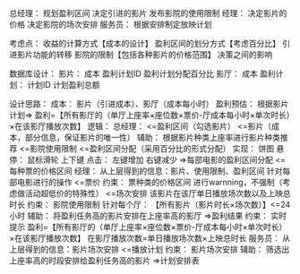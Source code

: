 总经理：
	规划盈利区间
	决定引进的影片
	发布影院的使用限制
经理：
	决定影片的价格
	决定影院的场次安排
服务员：
	根据安排制定放映计划

考虑点：
	收益的计算方式【成本的设计】
	盈利区间的划分方式【考虑百分比】
	引进影片功能的转移
	影院的限制【包括各种影片的价格范围】
	决策之间的影响

数据库设计：
	影片：
		成本
		盈利计划ID
		盈利计划分配百分比
	影厅：
		成本
	盈利计划：
		计划ID
		计划盈利总额


设计思路：
	成本：
		影片（引进成本）、影厅（成本每小时）
	盈利预估：
		根据影片计划=>
			盈利=【所有影厅的（单厅上座率×座位数×票价-厅成本每小时×单次时长）×在该影厅播放次数】
逻辑：
	总经理：
		<=盈利区间（勾选影片）
		<=影片（成本，部分信息，保证影片的唯一性）
			辅助：
				根据影片种类上座率进行影片种类推荐
		<=影院使用限制
		<=盈利区间分配（采用百分比的形式分配）
			实现：
				饼图
					悬停：
						鼠标滑轮
						上下键
					点击：
						左键增加
						右键减少
		=>每部电影的盈利区间分配
		<=每种票的价格区间
	经理：
		从上层得到的信息：影片、使用限制、盈利区间
		针对每部电影进行的操作
		<=票价
			约束：
				票种类的价格区间
				进行warnning，不强制（考虑做活动超低价的特殊性）
		<=场次安排
			该影片在该厅单日播放场次数以及上映总时长
			约束：
				影院使用限制
				针对每个厅：
					【所有影片（影片时长×场次数）】<=24小时
			辅助：
				将盈利任务高的影片安排在上座率高的影厅
		=>盈利结果
			约束：
				实时提示
				盈利=【所有影厅的（单厅上座率×座位数×票价-厅成本每小时×单次时长）×在该影厅播放次数】
				在影厅播放次数=单日播放场次数×上映总时长
	服务员：
		从上层得到的信息：影片场次安排
		<=播放计划
			约束：
				影片场次安排
			辅助：
				筛选出上座率高的时段安排给盈利任务高的影片
		=>计划安排表

